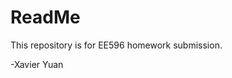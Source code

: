 <body marginheight="0"><h1>ReadMe</h1>
<p>This repository is for EE596 homework submission.

</p>
<p>-Xavier Yuan
</body></html>
